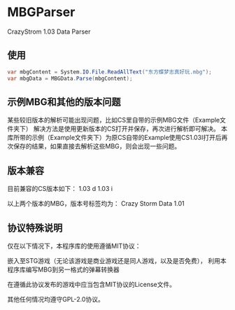 # MBGParser
CrazyStrom 1.03 Data Parser

## 使用

```csharp
var mbgContent = System.IO.File.ReadAllText("东方蝶梦志真好玩.mbg");
var mbgData = MBGData.Parse(mbgContent);
```

## 示例MBG和其他的版本问题
某些较旧版本的解析可能出现问题，比如CS里自带的示例MBG文件（Example文件夹下）
解决方法是使用更新版本的CS打开并保存，再次进行解析即可解决。
本库所带的示例（Example文件夹下）为原CS自带的Example使用CS1.03I打开后再次保存的结果，如果直接去解析这些MBG，则会出现一些问题。


## 版本兼容
目前兼容的CS版本如下：
1.03 d
1.03 i

以上两个版本的MBG，版本号标签均为：
Crazy Storm Data 1.01

## 协议特殊说明

仅在以下情况下，本程序库的使用遵循MIT协议：

嵌入至STG游戏（无论该游戏是商业游戏还是同人游戏，以及是否免费），
利用本程序库编写MBG到另一格式的弹幕转换器

在遵循此协议发布的游戏中应当包含MIT协议的License文件。

其他任何情况均遵守GPL-2.0协议。

